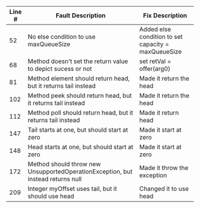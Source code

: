 Line \# | Fault Description | Fix Description
--- | --- | ---
52 | No else condition to use maxQueueSize | Added else condition to set capacity = maxQueueSize
68 | Method doesn't set the return value to depict sucess or not | set retVal = offer(arg0)
81 | Method element should return head, but it returns tail instead | Made it return the head
102 | Method peek should return head, but it returns tail instead | Made it return the head
112 | Method poll should return head, but it returns tail instead | Made it return head
147 | Tail starts at one, but should start at zero | Made it start at zero 
148 | Head starts at one, but should start at zero | Made it start at zero
172 | Method should throw new UnsupportedOperationException, but instead returns null | Made it throw the exception
209 | Integer myOffset uses tail, but it should use head | Changed it to use head